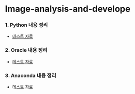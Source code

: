 # Image-analysis-and-develope

### 1. Python 내용 정리
 - [테스트 자료](https://github.com/madfalc0n/Image-analysis-and-develope/blob/master/python)

### 2. Oracle 내용 정리
 - [테스트 자료](https://github.com/madfalc0n/Image-analysis-and-develope/tree/master/oracle)

### 3. Anaconda 내용 정리
 - [테스트 자료](https://github.com/madfalc0n/Image-analysis-and-develope/blob/master/anaconda)
